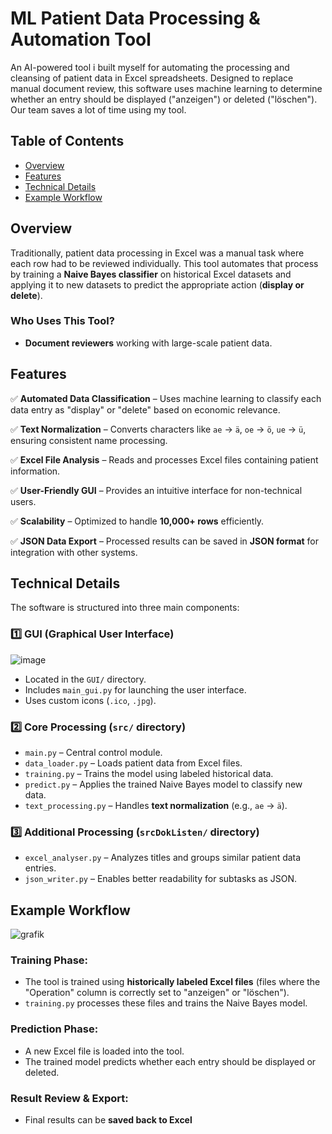 # ML Patient Data Processing & Automation Tool

An AI-powered tool i built myself for automating the processing and cleansing of patient data in Excel spreadsheets. Designed to replace manual document review, this software uses machine learning to determine whether an entry should be displayed ("anzeigen") or deleted ("löschen"). Our team saves a lot of time using my tool.

## Table of Contents
- [Overview](#overview)
- [Features](#features)
- [Technical Details](#technical-details)
- [Example Workflow](#example-workflow)

## Overview

Traditionally, patient data processing in Excel was a manual task where each row had to be reviewed individually. This tool automates that process by training a **Naive Bayes classifier** on historical Excel datasets and applying it to new datasets to predict the appropriate action (**display or delete**).

### Who Uses This Tool?
- **Document reviewers** working with large-scale patient data.


## Features

✅ **Automated Data Classification** – Uses machine learning to classify each data entry as "display" or "delete" based on economic relevance.

✅ **Text Normalization** – Converts characters like `ae` → `ä`, `oe` → `ö`, `ue` → `ü`, ensuring consistent name processing.

✅ **Excel File Analysis** – Reads and processes Excel files containing patient information.

✅ **User-Friendly GUI** – Provides an intuitive interface for non-technical users.

✅ **Scalability** – Optimized to handle **10,000+ rows** efficiently.

✅ **JSON Data Export** – Processed results can be saved in **JSON format** for integration with other systems.

## Technical Details

The software is structured into three main components:

### **1️⃣ GUI** (Graphical User Interface)
![image](https://github.com/user-attachments/assets/493a2868-0ed0-430a-bb44-6163addf3f83)

- Located in the `GUI/` directory.
- Includes `main_gui.py` for launching the user interface.
- Uses custom icons (`.ico`, `.jpg`).

### **2️⃣ Core Processing (`src/` directory)**
- `main.py` – Central control module.
- `data_loader.py` – Loads patient data from Excel files.
- `training.py` – Trains the model using labeled historical data.
- `predict.py` – Applies the trained Naive Bayes model to classify new data.
- `text_processing.py` – Handles **text normalization** (e.g., `ae` → `ä`).

### **3️⃣ Additional Processing (`srcDokListen/` directory)**
- `excel_analyser.py` – Analyzes titles and groups similar patient data entries.
- `json_writer.py` – Enables better readability for subtasks as JSON.


## Example Workflow
![grafik](https://github.com/user-attachments/assets/0081cf48-fc0c-4660-8a68-c9652e85576e)


### **Training Phase:**
- The tool is trained using **historically labeled Excel files** (files where the "Operation" column is correctly set to "anzeigen" or "löschen").
- `training.py` processes these files and trains the Naive Bayes model.

### **Prediction Phase:**
- A new Excel file is loaded into the tool.
- The trained model predicts whether each entry should be displayed or deleted.

### **Result Review & Export:**

- Final results can be **saved back to Excel** 


